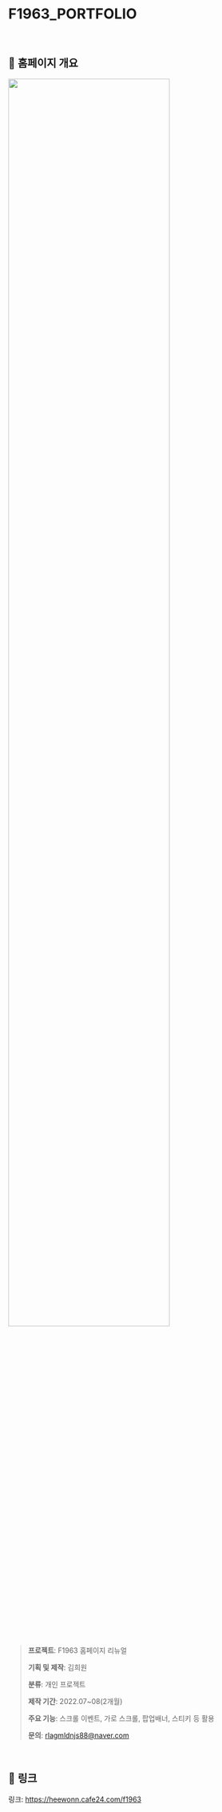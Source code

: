 # F1963_PORTFOLIO  
 
## :pencil: 홈페이지 개요
<img width="80%" src="https://user-images.githubusercontent.com/99087758/201685934-18a6bd7f-a85b-4868-a4e7-e271e7438d24.jpg"/>

> **프로젝트**: F1963 홈페이지 리뉴얼
> 
> **기획 및 제작**: 김희원
> 
> **분류**: 개인 프로젝트
> 
> **제작 기간**: 2022.07~08(2개월)
> 
> **주요 기능**: 스크롤 이벤트, 가로 스크롤, 팝업배너, 스티키 등 활용
> 
> **문의**: rlagmldnjs88@naver.com

  
     
## :link: 링크
링크: https://heewonn.cafe24.com/f1963
